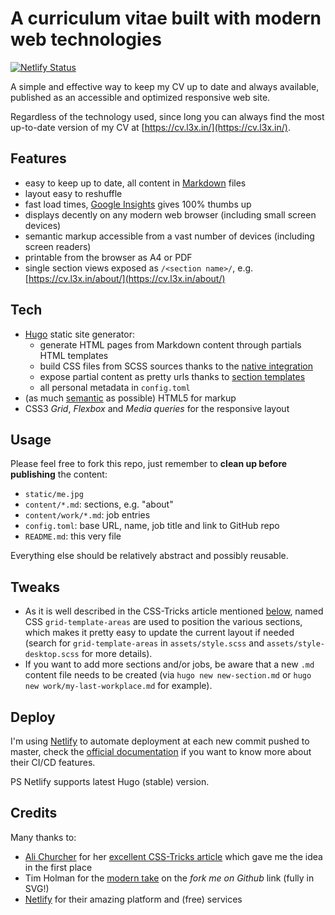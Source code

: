 # A curriculum vitae built with modern web technologies

[![Netlify Status](https://api.netlify.com/api/v1/badges/53c5b088-2498-40b4-8e82-8f6ae243713c/deploy-status)](https://app.netlify.com/sites/hopeful-johnson-2088ad/deploys)

A simple and effective way to keep my CV up to date and always available, published as an accessible and optimized responsive web site.

Regardless of the technology used, since long you can always find the most up-to-date version of my CV at [https://cv.l3x.in/](https://cv.l3x.in/).

## Features

- easy to keep up to date, all content in [Markdown](https://www.markdownguide.org/) files
- layout easy to reshuffle
- fast load times, [Google Insights](https://developers.google.com/speed/pagespeed/insights/?url=https%3A%2F%2Fcv.l3x.in%2F) gives 100% thumbs up
- displays decently on any modern web browser (including small screen devices)
- semantic markup accessible from a vast number of devices (including screen readers)
- printable from the browser as A4 or PDF
- single section views exposed as `/<section name>/`, e.g. [https://cv.l3x.in/about/](https://cv.l3x.in/about/)

## Tech

- [Hugo](https://gohugo.io/) static site generator:
  - generate HTML pages from Markdown content through partials HTML templates
  - build CSS files from SCSS sources thanks to the [native integration](https://gohugo.io/hugo-pipes/scss-sass/)
  - expose partial content as pretty urls thanks to [section templates](https://gohugo.io/templates/section-templates/)
  - all personal metadata in `config.toml`
- (as much [semantic](https://guide.freecodecamp.org/html/html5-semantic-elements/) as possible) HTML5 for markup
- CSS3 _Grid_, _Flexbox_ and _Media queries_ for the responsive layout

## Usage

Please feel free to fork this repo, just remember to **clean up before publishing** the content:

- `static/me.jpg`
- `content/*.md`: sections, e.g. "about"
- `content/work/*.md`: job entries
- `config.toml`: base URL, name, job title and link to GitHub repo
- `README.md`: this very file

Everything else should be relatively abstract and possibly reusable.

## Tweaks

- As it is well described in the CSS-Tricks article mentioned [below](#credits), named CSS `grid-template-areas` are used to position the various sections, which makes it pretty easy to update the current layout if needed (search for `grid-template-areas` in `assets/style.scss` and `assets/style-desktop.scss` for more details).
- If you want to add more sections and/or jobs, be aware that a new `.md` content file needs to be created (via `hugo new new-section.md` or `hugo new work/my-last-workplace.md` for example).

## Deploy

I'm using [Netlify](#credits) to automate deployment at each new commit pushed to master, check the [official documentation](https://docs.netlify.com/site-deploys/overview/) if you want to know more about their CI/CD features.

PS Netlify supports latest Hugo (stable) version.

## Credits

Many thanks to:

- [Ali Churcher](https://css-tricks.com/author/alichurcher/) for her [excellent CSS-Tricks article](https://css-tricks.com/new-year-new-job-lets-make-a-grid-powered-resume/) which gave me the idea in the first place
- Tim Holman for the [modern take](http://tholman.com/github-corners/) on the _fork me on Github_ link (fully in SVG!)
- [Netlify](https://www.netlify.com/) for their amazing platform and (free) services
